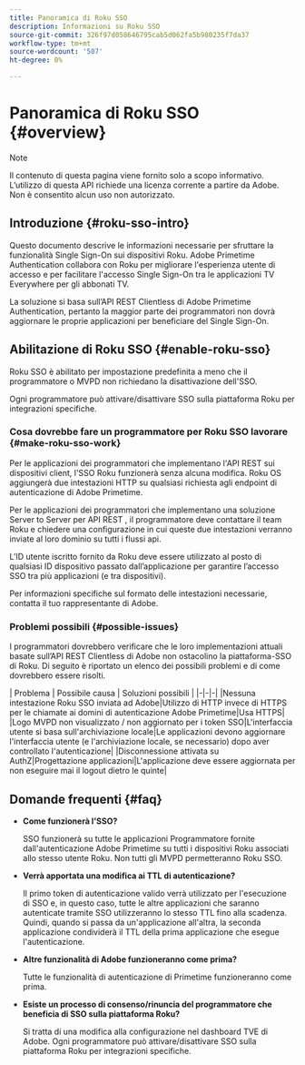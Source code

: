```yaml
---
title: Panoramica di Roku SSO
description: Informazioni su Roku SSO
source-git-commit: 326f97d058646795cab5d062fa5b980235f7da37
workflow-type: tm+mt
source-wordcount: '507'
ht-degree: 0%

---
```



# Panoramica di Roku SSO {#overview}

>[!NOTE]
>
>Il contenuto di questa pagina viene fornito solo a scopo informativo. L’utilizzo di questa API richiede una licenza corrente a partire da Adobe. Non è consentito alcun uso non autorizzato.

## Introduzione {#roku-sso-intro}

Questo documento descrive le informazioni necessarie per sfruttare la funzionalità Single Sign-On sui dispositivi Roku. Adobe Primetime Authentication collabora con Roku per migliorare l&#39;esperienza utente di accesso e per facilitare l&#39;accesso Single Sign-On tra le applicazioni TV Everywhere per gli abbonati TV.

La soluzione si basa sull’API REST Clientless di Adobe Primetime Authentication, pertanto la maggior parte dei programmatori non dovrà aggiornare le proprie applicazioni per beneficiare del Single Sign-On.

## Abilitazione di Roku SSO {#enable-roku-sso}

Roku SSO è abilitato per impostazione predefinita a meno che il programmatore o MVPD non richiedano la disattivazione dell&#39;SSO.

Ogni programmatore può attivare/disattivare SSO sulla piattaforma Roku per integrazioni specifiche.

### Cosa dovrebbe fare un programmatore per Roku SSO lavorare {#make-roku-sso-work}

Per le applicazioni dei programmatori che implementano l&#39;API REST sui dispositivi client, l&#39;SSO Roku funzionerà senza alcuna modifica. Roku OS aggiungerà due intestazioni HTTP su qualsiasi richiesta agli endpoint di autenticazione di Adobe Primetime.

Per le applicazioni dei programmatori che implementano una soluzione Server to Server per API REST , il programmatore deve contattare il team Roku e chiedere una configurazione in cui queste due intestazioni verranno inviate al loro dominio su tutti i flussi api.

L’ID utente iscritto fornito da Roku deve essere utilizzato al posto di qualsiasi ID dispositivo passato dall’applicazione per garantire l’accesso SSO tra più applicazioni (e tra dispositivi).

Per informazioni specifiche sul formato delle intestazioni necessarie, contatta il tuo rappresentante di Adobe.

### Problemi possibili {#possible-issues}

I programmatori dovrebbero verificare che le loro implementazioni attuali basate sull’API REST Clientless di Adobe non ostacolino la piattaforma-SSO di Roku. Di seguito è riportato un elenco dei possibili problemi e di come dovrebbero essere risolti.

| Problema | Possibile causa | Soluzioni possibili | |-|-|-| |Nessuna intestazione Roku SSO inviata ad Adobe|Utilizzo di HTTP invece di HTTPS per le chiamate ai domini di autenticazione Adobe Primetime|Usa HTTPS| |Logo MVPD non visualizzato / non aggiornato per i token SSO|L&#39;interfaccia utente si basa sull&#39;archiviazione locale|Le applicazioni devono aggiornare l&#39;interfaccia utente (e l&#39;archiviazione locale, se necessario) dopo aver controllato l&#39;autenticazione| |Disconnessione attivata su AuthZ|Progettazione applicazioni|L&#39;applicazione deve essere aggiornata per non eseguire mai il logout dietro le quinte|

## Domande frequenti {#faq}

* **Come funzionerà l&#39;SSO?**

   SSO funzionerà su tutte le applicazioni Programmatore fornite dall&#39;autenticazione Adobe Primetime su tutti i dispositivi Roku associati allo stesso utente Roku.
Non tutti gli MVPD permetteranno Roku SSO.

* **Verrà apportata una modifica ai TTL di autenticazione?**

   Il primo token di autenticazione valido verrà utilizzato per l&#39;esecuzione di SSO e, in questo caso, tutte le altre applicazioni che saranno autenticate tramite SSO utilizzeranno lo stesso TTL fino alla scadenza. Quindi, quando si passa da un&#39;applicazione all&#39;altra, la seconda applicazione condividerà il TTL della prima applicazione che esegue l&#39;autenticazione.

* **Altre funzionalità di Adobe funzioneranno come prima?**

   Tutte le funzionalità di autenticazione di Primetime funzioneranno come prima.

* **Esiste un processo di consenso/rinuncia del programmatore che beneficia di SSO sulla piattaforma Roku?**

   Si tratta di una modifica alla configurazione nel dashboard TVE di Adobe. Ogni programmatore può attivare/disattivare SSO sulla piattaforma Roku per integrazioni specifiche.
